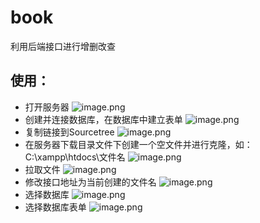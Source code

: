 # book
利用后端接口进行增删改查
## 使用：
+ 打开服务器
![image.png](https://upload-images.jianshu.io/upload_images/14033715-51493ab3539ab414.png?imageMogr2/auto-orient/strip%7CimageView2/2/w/1240)
+ 创建并连接数据库，在数据库中建立表单
![image.png](https://upload-images.jianshu.io/upload_images/14033715-70343cf75d5448dc.png?imageMogr2/auto-orient/strip%7CimageView2/2/w/1240)
+ 复制链接到Sourcetree
![image.png](https://upload-images.jianshu.io/upload_images/14033715-51d645b0dede03e7.png?imageMogr2/auto-orient/strip%7CimageView2/2/w/1240)
+ 在服务器下载目录文件下创建一个空文件并进行克隆，如：C:\xampp\htdocs\文件名
![image.png](https://upload-images.jianshu.io/upload_images/14033715-004137c5fb0ff10b.png?imageMogr2/auto-orient/strip%7CimageView2/2/w/1240)
+ 拉取文件
![image.png](https://upload-images.jianshu.io/upload_images/14033715-41239227884727d0.png?imageMogr2/auto-orient/strip%7CimageView2/2/w/1240)
+ 修改接口地址为当前创建的文件名
![image.png](https://upload-images.jianshu.io/upload_images/14033715-7195f339a603da2e.png?imageMogr2/auto-orient/strip%7CimageView2/2/w/1240)
+ 选择数据库
![image.png](https://upload-images.jianshu.io/upload_images/14033715-235d922aca50b381.png?imageMogr2/auto-orient/strip%7CimageView2/2/w/1240)
+ 选择数据库表单
![image.png](https://upload-images.jianshu.io/upload_images/14033715-b04e5f9298a164a6.png?imageMogr2/auto-orient/strip%7CimageView2/2/w/1240)
